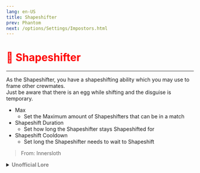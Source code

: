 ```yaml
---
lang: en-US
title: Shapeshifter
prev: Phantom
next: /options/Settings/Impostors.html
---
```


# <font color="red">👥 <b>Shapeshifter</b></font> <Badge text="Vanilla" type="tip" vertical="middle"/>
---

As the Shapeshifter, you have a shapeshifting ability which you may use to frame other crewmates.<br>
Just be aware that there is an egg while shifting and the disguise is temporary.
* Max
  * Set the Maximum amount of Shapeshifters that can be in a match
* Shapeshift Duration
  * Set how long the Shapeshifter stays Shapeshifted for
* Shapeshift Cooldown
  * Set long the Shapeshifter needs to wait to Shapeshift

> From: Innersloth

<details>
<summary><b><font color=gray>Unofficial Lore</font></b></summary>

“DUCK!”
Yea great way to start a story, I know
I was sitting in a pub when suddenly
“FLYING CHAIR”
Yea.. Exactly that
I was hit in the head by a flying chair.. Great
I’m used to all this at this point but why should I be? I did nothing wrong except become the first Impostor and change all of amongus history Duh
But what if.. I could make a portable shell? Or More likely an Egg!
Hmm!!
And so I did.. After years of Manufacturing I finally created my master piece a portable egg which could form around me when I pressed a button but wait!
What if… I could wear a uniform to look alike some other bean.. Like disguising.. Or..
Shapeshifting…
Yea Awesome! So I did.. Finally something to go back to killing for and Kill I did..!
And after a few kills.. Yea Time to go spectate being Game Master again This is boring but some other can take my button
And become the.. Shapeshifter!
Yea I know Cool right!
The end in any case!
> Submitted by: champofchamps78
</details>